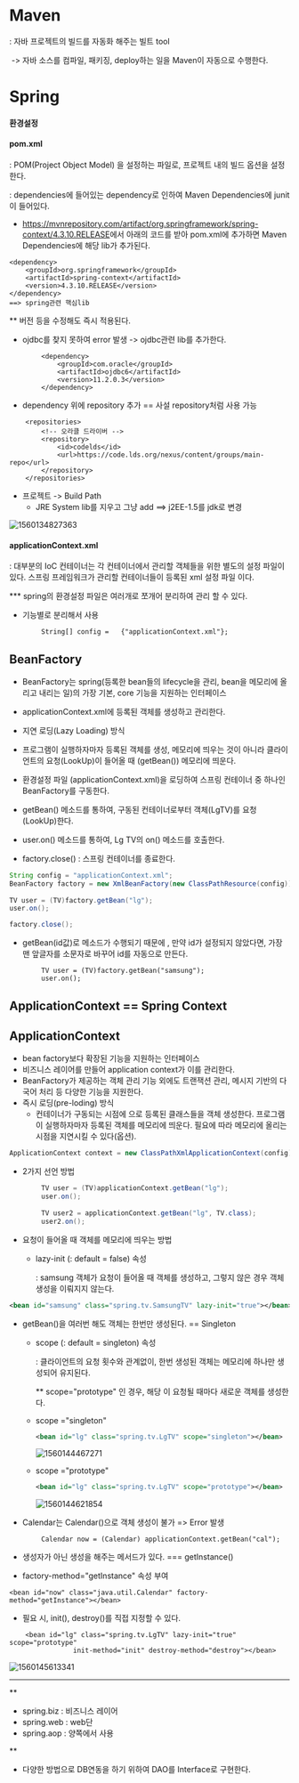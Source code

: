 # Maven 

: 자바 프로젝트의 빌드를 자동화 해주는 빌트 tool

​	-> 자바 소스를 컴파일, 패키징, deploy하는 일을 Maven이 자동으로 수행한다.



# Spring

#### 환경설정

#### pom.xml

: POM(Project Object Model) 을 설정하는 파일로, 프로젝트 내의 빌드 옵션을 설정한다.

: dependencies에 들어있는 dependency로 인하여 Maven Dependencies에 junit이 들어있다.

- <https://mvnrepository.com/artifact/org.springframework/spring-context/4.3.10.RELEASE>에서 아래의 코드를 받아 pom.xml에 추가하면 Maven Dependencies에 해당 lib가 추가된다.

```
<dependency>
    <groupId>org.springframework</groupId>
    <artifactId>spring-context</artifactId>
    <version>4.3.10.RELEASE</version>
</dependency>
==> spring관련 핵심lib
```

** 버전 등을 수정해도 즉시 적용된다. 



- ojdbc를 찾지 못하여 error 발생 -> ojdbc관련 lib를 추가한다.

```
		<dependency>
			<groupId>com.oracle</groupId>
			<artifactId>ojdbc6</artifactId>
			<version>11.2.0.3</version>
		</dependency>

```



- dependency 위에 repository 추가 == 사설 repository처럼 사용 가능 

```
	<repositories>
		<!-- 오라클 드라이버 -->
		<repository>
			<id>codelds</id>
			<url>https://code.lds.org/nexus/content/groups/main-repo</url>
		</repository>
	</repositories>
```

- 프로젝트 -> Build Path
  - JRE System lib를 지우고 그냥  add ==> j2EE-1.5를 jdk로 변경

![1560134827363](C:\Users\student\AppData\Roaming\Typora\typora-user-images\1560134827363.png)



#### applicationContext.xml

: 대부분의 IoC 컨테이너는 각 컨테이너에서 관리할 객체들을 위한 별도의 설정 파일이 있다.  스프링 프레임워크가 관리할 컨테이너들이 등록된 xml 설정 파일 이다. 



*** spring의 환경설정 파일은 여러개로 쪼개어 분리하여 관리 할 수 있다. 

- 기능별로 분리해서 사용

```
		String[] config =	{"applicationContext.xml"};
```



## BeanFactory

- BeanFactory는 spring(등록한 bean들의 lifecycle을 관리, bean을 메모리에 올리고 내리는 일)의 가장 기본, core 기능을 지원하는 인터페이스
- applicationContext.xml에 등록된 <bean> 객체를 생성하고 관리한다. 
- 지연 로딩(Lazy Loading) 방식
- 프로그램이 실행하자마자 등록된  <bean> 객체를 생성, 메모리에 띄우는 것이 아니라 클라이언트의 요청(LookUp)이 들어올 때 (getBean()) 메모리에 띄운다.



- 환경설정 파일 (applicationContext.xml)을 로딩하여 스프링 컨테이너 중 하나인 BeanFactory를 구동한다.
- getBean() 메소드를 통하여, 구동된 컨테이너로부터 객체(LgTV)를 요청(LookUp)한다.
- user.on() 메소드를 통하여, Lg TV의 on() 메소드를 호출한다. 
- factory.close() : 스프링 컨테이너를 종료한다.

```java
String config =	"applicationContext.xml";
BeanFactory factory = new XmlBeanFactory(new ClassPathResource(config));
		
TV user = (TV)factory.getBean("lg");
user.on();

factory.close();
```




- getBean(id값)로 메소드가 수행되기 때문에 , 만약 id가 설정되지 않았다면, 가장 맨 앞글자를 소문자로 바꾸어 id를 자동으로 만든다.

```
		TV user = (TV)factory.getBean("samsung");
		user.on();
```



## ApplicationContext == Spring Context 

## ApplicationContext

- bean factory보다 확장된 기능을 지원하는 인터페이스
- 비즈니스 레이어를 만들어 application context가 이를 관리한다.
- BeanFactory가 제공하는 <bean>객체 관리 기능 외에도 트랜잭션 관리, 메시지 기반의 다국어 처리  등 다양한 기능을 지원한다.
- 즉시 로딩(pre-loding) 방식
  - 컨테이너가 구동되는 시점에 <bean> 으로 등록된 클래스들을 객체 생성한다. 프로그램이 실행하자마자 등록된 객체를 메모리에 띄운다. 필요에 따라 메모리에 올리는 시점을 지연시킬 수 있다(옵션). 



```java
ApplicationContext context = new ClassPathXmlApplicationContext(config);
```

- 2가지 선언 방법

```java
		TV user = (TV)applicationContext.getBean("lg");
		user.on();
		
		TV user2 = applicationContext.getBean("lg", TV.class);
		user2.on();
```



- 요청이 들어올 때 객체를 메모리에 띄우는 방법
  
  - lazy-init (: default = false) 속성
  
    : samsung 객체가 요청이 들어올 때 객체를 생성하고, 그렇지 않은 경우 객체 생성을 이뤄지지 않는다. 

```xml
<bean id="samsung" class="spring.tv.SamsungTV" lazy-init="true"></bean>
```



- getBean()을 여러번 해도 객체는 한번만 생성된다. == Singleton

  - scope (: default = singleton) 속성

    : 클라이언트의 요청 횟수와 관계없이, 한번 생성된 객체는 메모리에 하나만 생성되어 유지된다.

    ** scope="prototype" 인 경우, 해당 <bean> 이 요청될 때마다 새로운 객체를 생성한다.

  - scope ="singleton"

    ```xml
    <bean id="lg" class="spring.tv.LgTV" scope="singleton"></bean>
    ```

    ![1560144467271](C:\Users\student\AppData\Roaming\Typora\typora-user-images\1560144467271.png)

    

  - scope ="prototype"

    ```xml
    <bean id="lg" class="spring.tv.LgTV" scope="prototype"></bean>
    ```

    ![1560144621854](C:\Users\student\AppData\Roaming\Typora\typora-user-images\1560144621854.png)

- Calendar는 Calendar()으로 객체 생성이 불가 => Error 발생

```
		Calendar now = (Calendar) applicationContext.getBean("cal");
```



- 생성자가 아닌 생성을 해주는 메서드가 있다. === getInstance()

- factory-method="getInstance" 속성 부여

```
<bean id="now" class="java.util.Calendar" factory-method="getInstance"></bean>
```



- 필요 시, init(), destroy()를 직접 지정할 수 있다.

```
	<bean id="lg" class="spring.tv.LgTV" lazy-init="true" scope="prototype"
				init-method="init" destroy-method="destroy"></bean>
```

![1560145613341](C:\Users\student\AppData\Roaming\Typora\typora-user-images\1560145613341.png)



***

**

- spring.biz : 비즈니스 레이어 
- spring.web : web단
- spring.aop : 양쪽에서 사용

**

- 다양한 방법으로 DB연동을 하기 위하여 DAO를 Interface로 구현한다. 











































































































